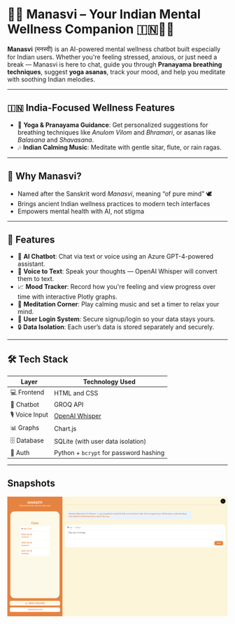 # 🧘‍♀️ Manasvi – Your Indian Mental Wellness Companion 🇮🇳💬🌿

**Manasvi** (मनस्वी) is an AI-powered mental wellness chatbot built especially for Indian users. Whether you're feeling stressed, anxious, or just need a break — Manasvi is here to chat, guide you through **Pranayama breathing techniques**, suggest **yoga asanas**, track your mood, and help you meditate with soothing Indian melodies.

---

## 🇮🇳 India-Focused Wellness Features

- 🙏 **Yoga & Pranayama Guidance**: Get personalized suggestions for breathing techniques like *Anulom Vilom* and *Bhramari*, or asanas like *Balasana* and *Shavasana*.
- 🎶 **Indian Calming Music**: Meditate with gentle sitar, flute, or rain ragas.

---

## 🌼 Why Manasvi?

- Named after the Sanskrit word *Manasvi*, meaning “of pure mind” 🕊️
- Brings ancient Indian wellness practices to modern tech interfaces
- Empowers mental health with AI, not stigma

---

## 🚀 Features

- 💬 **AI Chatbot**: Chat via text or voice using an Azure GPT-4-powered assistant.
- 🎤 **Voice to Text**: Speak your thoughts — OpenAI Whisper will convert them to text.
- 📈 **Mood Tracker**: Record how you're feeling and view progress over time with interactive Plotly graphs.
- 🧘 **Meditation Corner**: Play calming music and set a timer to relax your mind.
- 🔐 **User Login System**: Secure signup/login so your data stays yours.
- 🔒 **Data Isolation**: Each user’s data is stored separately and securely.

---

## 🛠️ Tech Stack

| Layer           | Technology Used                                       |
|----------------|--------------------------------------------------------|
| 💻 Frontend     | HTML and CSS                                           |
| 🧠 Chatbot      | GROQ API                                               |
| 🎙️ Voice Input  | [OpenAI Whisper](https://openai.com/research/whisper)  |
| 📊 Graphs       | Chart.js                                              |
| 🗄️ Database     | SQLite (with user data isolation)                     |
| 🔐 Auth         | Python + `bcrypt` for password hashing                |

---

## Snapshots
![Demo Image](static/img2.png)
